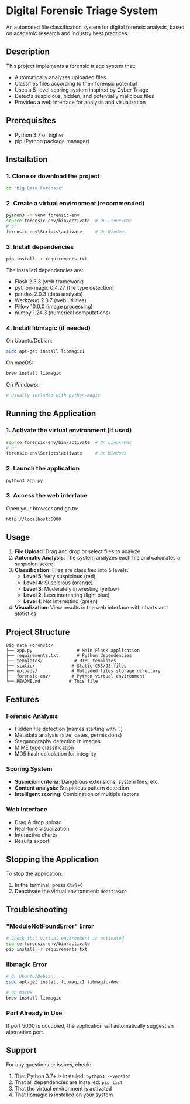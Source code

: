 # Digital Forensic Triage System

An automated file classification system for digital forensic analysis, based on academic research and industry best practices.

## Description

This project implements a forensic triage system that:
- Automatically analyzes uploaded files
- Classifies files according to their forensic potential
- Uses a 5-level scoring system inspired by Cyber Triage
- Detects suspicious, hidden, and potentially malicious files
- Provides a web interface for analysis and visualization

## Prerequisites

- Python 3.7 or higher
- pip (Python package manager)

## Installation

### 1. Clone or download the project

```bash
cd "Big Data Forensic"
```

### 2. Create a virtual environment (recommended)

```bash
python3 -m venv forensic-env
source forensic-env/bin/activate  # On Linux/Mac
# or
forensic-env\Scripts\activate     # On Windows
```

### 3. Install dependencies

```bash
pip install -r requirements.txt
```

The installed dependencies are:
- Flask 2.3.3 (web framework)
- python-magic 0.4.27 (file type detection)
- pandas 2.0.3 (data analysis)
- Werkzeug 2.3.7 (web utilities)
- Pillow 10.0.0 (image processing)
- numpy 1.24.3 (numerical computations)

### 4. Install libmagic (if needed)

On Ubuntu/Debian:
```bash
sudo apt-get install libmagic1
```

On macOS:
```bash
brew install libmagic
```

On Windows:
```bash
# Usually included with python-magic
```

## Running the Application

### 1. Activate the virtual environment (if used)

```bash
source forensic-env/bin/activate  # On Linux/Mac
# or
forensic-env\Scripts\activate     # On Windows
```

### 2. Launch the application

```bash
python3 app.py
```

### 3. Access the web interface

Open your browser and go to:
```
http://localhost:5000
```

## Usage

1. **File Upload**: Drag and drop or select files to analyze
2. **Automatic Analysis**: The system analyzes each file and calculates a suspicion score
3. **Classification**: Files are classified into 5 levels:
   - **Level 5**: Very suspicious (red)
   - **Level 4**: Suspicious (orange)
   - **Level 3**: Moderately interesting (yellow)
   - **Level 2**: Less interesting (light blue)
   - **Level 1**: Not interesting (green)
4. **Visualization**: View results in the web interface with charts and statistics

## Project Structure

```
Big Data Forensic/
├── app.py                 # Main Flask application
├── requirements.txt       # Python dependencies
├── templates/            # HTML templates
├── static/              # Static CSS/JS files
├── uploads/             # Uploaded files storage directory
├── forensic-env/        # Python virtual environment
└── README.md           # This file
```

## Features

### Forensic Analysis
- Hidden file detection (names starting with '.')
- Metadata analysis (size, dates, permissions)
- Steganography detection in images
- MIME type classification
- MD5 hash calculation for integrity

### Scoring System
- **Suspicion criteria**: Dangerous extensions, system files, etc.
- **Content analysis**: Suspicious pattern detection
- **Intelligent scoring**: Combination of multiple factors

### Web Interface
- Drag & drop upload
- Real-time visualization
- Interactive charts
- Results export

## Stopping the Application

To stop the application:
1. In the terminal, press `Ctrl+C`
2. Deactivate the virtual environment: `deactivate`

## Troubleshooting

### "ModuleNotFoundError" Error
```bash
# Check that virtual environment is activated
source forensic-env/bin/activate
pip install -r requirements.txt
```

### libmagic Error
```bash
# On Ubuntu/Debian
sudo apt-get install libmagic1 libmagic-dev

# On macOS
brew install libmagic
```

### Port Already in Use
If port 5000 is occupied, the application will automatically suggest an alternative port.

## Support

For any questions or issues, check:
1. That Python 3.7+ is installed: `python3 --version`
2. That all dependencies are installed: `pip list`
3. That the virtual environment is activated
4. That libmagic is installed on your system